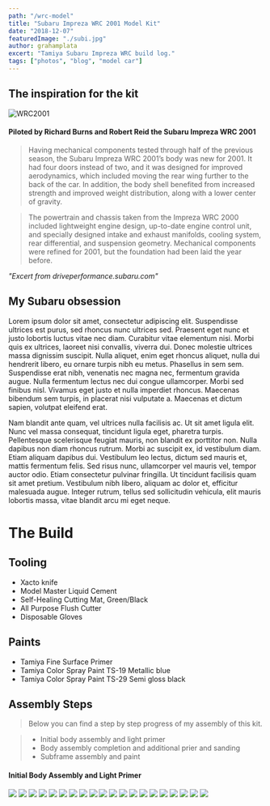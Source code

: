 ```yaml
---
path: "/wrc-model"
title: "Subaru Impreza WRC 2001 Model Kit"
date: "2018-12-07"
featuredImage: "./subi.jpg"
author: grahamplata
excert: "Tamiya Subaru Impreza WRC build log."
tags: ["photos", "blog", "model car"]
---
```


## The inspiration for the kit

![WRC2001](wrc2001.jpg)

#### Piloted by Richard Burns and Robert Reid the Subaru Impreza WRC 2001

> Having mechanical components tested through half of the previous season, the Subaru Impreza WRC 2001’s body was new for 2001. It had four doors instead of two, and it was designed for improved aerodynamics, which included moving the rear wing further to the back of the car. In addition, the body shell benefited from increased strength and improved weight distribution, along with a lower center of gravity.

> The powertrain and chassis taken from the Impreza WRC 2000 included lightweight engine design, up-to-date engine control unit, and specially designed intake and exhaust manifolds, cooling system, rear differential, and suspension geometry. Mechanical components were refined for 2001, but the foundation had been laid the year before.

_"Excert from driveperformance.subaru.com"_

## My Subaru obsession

Lorem ipsum dolor sit amet, consectetur adipiscing elit. Suspendisse ultrices est purus, sed rhoncus nunc ultrices sed. Praesent eget nunc et justo lobortis luctus vitae nec diam. Curabitur vitae elementum nisi. Morbi quis ex ultrices, laoreet nisi convallis, viverra dui. Donec molestie ultrices massa dignissim suscipit. Nulla aliquet, enim eget rhoncus aliquet, nulla dui hendrerit libero, eu ornare turpis nibh eu metus. Phasellus in sem sem. Suspendisse erat nibh, venenatis nec magna nec, fermentum gravida augue. Nulla fermentum lectus nec dui congue ullamcorper. Morbi sed finibus nisl. Vivamus eget justo et nulla imperdiet rhoncus. Maecenas bibendum sem turpis, in placerat nisi vulputate a. Maecenas et dictum sapien, volutpat eleifend erat.

Nam blandit ante quam, vel ultrices nulla facilisis ac. Ut sit amet ligula elit. Nunc vel massa consequat, tincidunt ligula eget, pharetra turpis. Pellentesque scelerisque feugiat mauris, non blandit ex porttitor non. Nulla dapibus non diam rhoncus rutrum. Morbi ac suscipit ex, id vestibulum diam. Etiam aliquam dapibus dui. Vestibulum leo lectus, dictum sed mauris et, mattis fermentum felis. Sed risus nunc, ullamcorper vel mauris vel, tempor auctor odio. Etiam consectetur pulvinar fringilla. Ut tincidunt facilisis quam sit amet pretium. Vestibulum nibh libero, aliquam ac dolor et, efficitur malesuada augue. Integer rutrum, tellus sed sollicitudin vehicula, elit mauris lobortis massa, vitae blandit arcu mi eget neque.

# The Build

## Tooling

- Xacto knife
- Model Master Liquid Cement
- Self-Healing Cutting Mat, Green/Black
- All Purpose Flush Cutter
- Disposable Gloves

## Paints

- Tamiya Fine Surface Primer
- Tamiya Color Spray Paint TS-19 Metallic blue
- Tamiya Color Spray Paint TS-29 Semi gloss black

## Assembly Steps

> Below you can find a step by step progress of my assembly of this kit.

> - Initial body assembly and light primer
> - Body assembly completion and additional prier and sanding
> - Subframe assembly and paint

#### Initial Body Assembly and Light Primer

![](IMG_0872.jpg)
![](IMG_8907.JPG)
![](IMG_6961.JPG)
![](IMG_1593.JPG)
![](IMG_2579.JPG)
![](IMG_3034.JPG)
![](IMG_3034.JPG)
![](IMG_4613.JPG)
![](IMG_7373.JPG)
![](IMG_8849.JPG)
![](IMG_4903.JPG)
![](IMG_1026.JPG)
![](IMG_6605.JPG)
![](IMG_1308.JPG)
![](IMG_9225.JPG)
![](IMG_4233.JPG)
![](IMG_6558.JPG)
![](IMG_8793.JPG)
![](IMG_8502.JPG)
![](IMG_5649.JPG)
